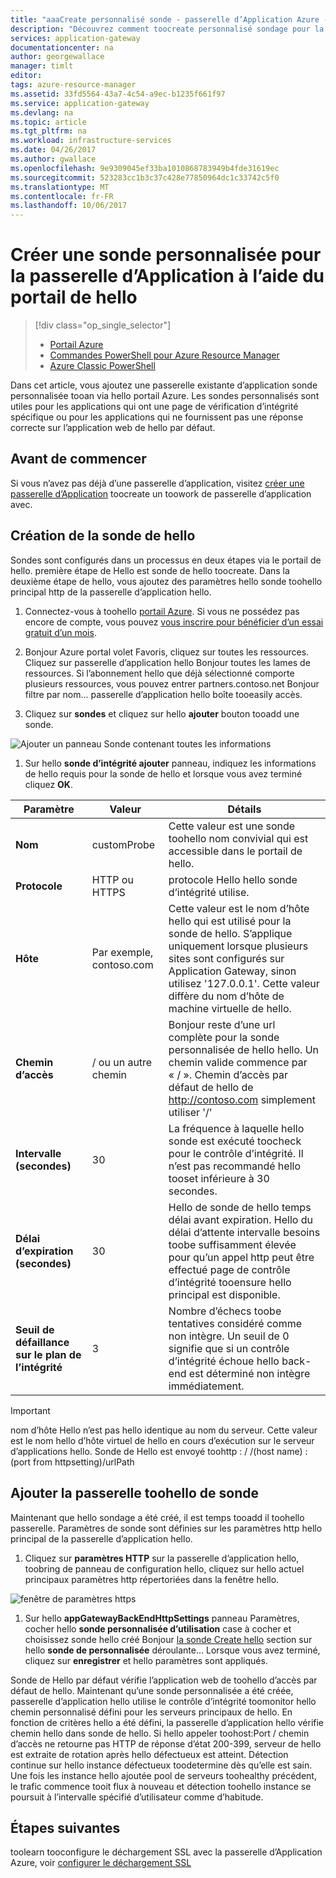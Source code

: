 ```yaml
---
title: "aaaCreate personnalisé sonde - passerelle d’Application Azure - Azure Portal | Documents Microsoft"
description: "Découvrez comment toocreate personnalisé sondage pour la passerelle d’Application à l’aide du portail de hello"
services: application-gateway
documentationcenter: na
author: georgewallace
manager: timlt
editor: 
tags: azure-resource-manager
ms.assetid: 33fd5564-43a7-4c54-a9ec-b1235f661f97
ms.service: application-gateway
ms.devlang: na
ms.topic: article
ms.tgt_pltfrm: na
ms.workload: infrastructure-services
ms.date: 04/26/2017
ms.author: gwallace
ms.openlocfilehash: 9e9309045ef33ba1010868783949b4fde31619ec
ms.sourcegitcommit: 523283cc1b3c37c428e77850964dc1c33742c5f0
ms.translationtype: MT
ms.contentlocale: fr-FR
ms.lasthandoff: 10/06/2017
---
```

# <a name="create-a-custom-probe-for-application-gateway-by-using-hello-portal"></a>Créer une sonde personnalisée pour la passerelle d’Application à l’aide du portail de hello

> [!div class="op_single_selector"]
> * [Portail Azure](application-gateway-create-probe-portal.md)
> * [Commandes PowerShell pour Azure Resource Manager](application-gateway-create-probe-ps.md)
> * [Azure Classic PowerShell](application-gateway-create-probe-classic-ps.md)

Dans cet article, vous ajoutez une passerelle existante d’application sonde personnalisée tooan via hello portail Azure. Les sondes personnalisés sont utiles pour les applications qui ont une page de vérification d’intégrité spécifique ou pour les applications qui ne fournissent pas une réponse correcte sur l’application web de hello par défaut.

## <a name="before-you-begin"></a>Avant de commencer

Si vous n’avez pas déjà d’une passerelle d’application, visitez [créer une passerelle d’Application](application-gateway-create-gateway-portal.md) toocreate un toowork de passerelle d’application avec.

## <a name="createprobe"></a>Création de la sonde de hello

Sondes sont configurés dans un processus en deux étapes via le portail de hello. première étape de Hello est sonde de hello toocreate. Dans la deuxième étape de hello, vous ajoutez des paramètres hello sonde toohello principal http de la passerelle d’application hello.

1. Connectez-vous à toohello [portail Azure](https://portal.azure.com). Si vous ne possédez pas encore de compte, vous pouvez [vous inscrire pour bénéficier d’un essai gratuit d’un mois](https://azure.microsoft.com/free).

1. Bonjour Azure portal volet Favoris, cliquez sur toutes les ressources. Cliquez sur passerelle d’application hello Bonjour toutes les lames de ressources. Si l’abonnement hello que déjà sélectionné comporte plusieurs ressources, vous pouvez entrer partners.contoso.net Bonjour filtre par nom... passerelle d’application hello boîte tooeasily accès.

1. Cliquez sur **sondes** et cliquez sur hello **ajouter** bouton tooadd une sonde.

  ![Ajouter un panneau Sonde contenant toutes les informations][1]

1. Sur hello **sonde d’intégrité ajouter** panneau, indiquez les informations de hello requis pour la sonde de hello et lorsque vous avez terminé cliquez **OK**.

  |**Paramètre** | **Valeur** | **Détails**|
  |---|---|---|
  |**Nom**|customProbe|Cette valeur est une sonde toohello nom convivial qui est accessible dans le portail de hello.|
  |**Protocole**|HTTP ou HTTPS | protocole Hello hello sonde d’intégrité utilise.|
  |**Hôte**|Par exemple, contoso.com|Cette valeur est le nom d’hôte hello qui est utilisé pour la sonde de hello. S’applique uniquement lorsque plusieurs sites sont configurés sur Application Gateway, sinon utilisez '127.0.0.1'. Cette valeur diffère du nom d’hôte de machine virtuelle de hello.|
  |**Chemin d’accès**|/ ou un autre chemin|Bonjour reste d’une url complète pour la sonde personnalisée de hello hello. Un chemin valide commence par « / ». Chemin d’accès par défaut de hello de http://contoso.com simplement utiliser '/' |
  |**Intervalle (secondes)**|30|La fréquence à laquelle hello sonde est exécuté toocheck pour le contrôle d’intégrité. Il n’est pas recommandé hello tooset inférieure à 30 secondes.|
  |**Délai d’expiration (secondes)**|30|Hello de sonde de hello temps délai avant expiration. Hello du délai d’attente intervalle besoins toobe suffisamment élevée pour qu’un appel http peut être effectué page de contrôle d’intégrité tooensure hello principal est disponible.|
  |**Seuil de défaillance sur le plan de l’intégrité**|3|Nombre d’échecs toobe tentatives considéré comme non intègre. Un seuil de 0 signifie que si un contrôle d’intégrité échoue hello back-end est déterminé non intègre immédiatement.|

  > [!IMPORTANT]
  > nom d’hôte Hello n’est pas hello identique au nom du serveur. Cette valeur est le nom hello d’hôte virtuel de hello en cours d’exécution sur le serveur d’applications hello. Sonde de Hello est envoyé toohttp : / /(host name) :(port from httpsetting)/urlPath

## <a name="add-probe-toohello-gateway"></a>Ajouter la passerelle toohello de sonde

Maintenant que hello sondage a été créé, il est temps tooadd il toohello passerelle. Paramètres de sonde sont définies sur les paramètres http hello principal de la passerelle d’application hello.

1. Cliquez sur **paramètres HTTP** sur la passerelle d’application hello, toobring de panneau de configuration hello, cliquez sur hello actuel principaux paramètres http répertoriées dans la fenêtre hello.

  ![fenêtre de paramètres https][2]

1. Sur hello **appGatewayBackEndHttpSettings** panneau Paramètres, cocher hello **sonde personnalisée d’utilisation** case à cocher et choisissez sonde hello créé Bonjour [la sonde Create hello](#createprobe) section sur hello **sonde de personnalisée** déroulante...
Lorsque vous avez terminé, cliquez sur **enregistrer** et hello paramètres sont appliqués.

Sonde de Hello par défaut vérifie l’application web de toohello d’accès par défaut de hello. Maintenant qu’une sonde personnalisée a été créée, passerelle d’application hello utilise le contrôle d’intégrité toomonitor hello chemin personnalisé défini pour les serveurs principaux de hello. En fonction de critères hello a été défini, la passerelle d’application hello vérifie chemin hello dans sonde de hello. Si hello appeler toohost:Port / chemin d’accès ne retourne pas HTTP de réponse d’état 200-399, serveur de hello est extraite de rotation après hello défectueux est atteint. Détection continue sur hello instance défectueux toodetermine dès qu’elle est sain. Une fois les instance hello ajoutée pool de serveurs toohealthy précédent, le trafic commence tooit flux à nouveau et détection toohello instance se poursuit à l’intervalle spécifié d’utilisateur comme d’habitude.

## <a name="next-steps"></a>Étapes suivantes

toolearn tooconfigure le déchargement SSL avec la passerelle d’Application Azure, voir [configurer le déchargement SSL](application-gateway-ssl-portal.md)

[1]: ./media/application-gateway-create-probe-portal/figure1.png
[2]: ./media/application-gateway-create-probe-portal/figure2.png

